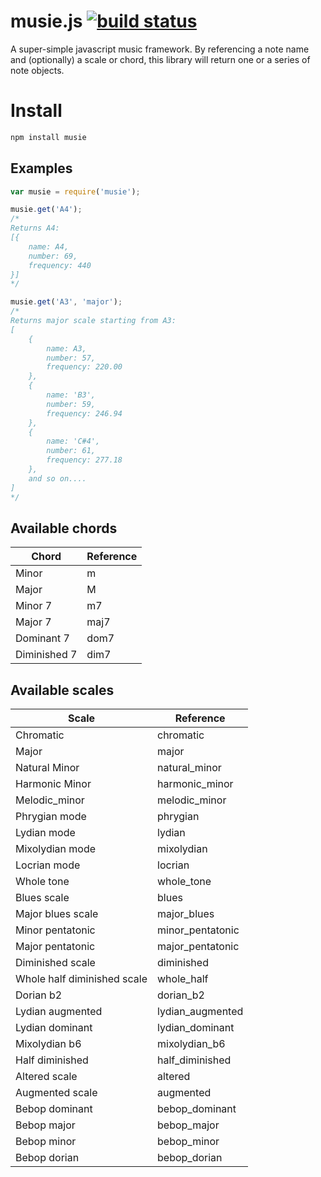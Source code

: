 # musie.js [![build status](https://travis-ci.org/TimothyTim/musie.js.svg)](https://travis-ci.org/TimothyTim/musie.js)

A super-simple javascript music framework. By referencing a note name and (optionally) a scale or chord, this library will return one or a series of note objects.

# Install

``` js
npm install musie
```

## Examples

``` js
var musie = require('musie');

musie.get('A4');
/*
Returns A4:
[{
    name: A4,
    number: 69,
    frequency: 440
}]
*/

musie.get('A3', 'major');
/*
Returns major scale starting from A3:
[
    {
        name: A3,
        number: 57,
        frequency: 220.00
    },
    {
        name: 'B3',
        number: 59,
        frequency: 246.94
    },
    {
        name: 'C#4',
        number: 61,
        frequency: 277.18
    },
    and so on....
]
*/
```

## Available chords

| Chord  | Reference  |
|--------|------------|
| Minor | m  |
| Major | M  |
| Minor 7 | m7  |
| Major 7 | maj7  |
| Dominant 7 | dom7  |
| Diminished 7 | dim7  |

## Available scales

| Scale  | Reference  |
|--------|------------|
| Chromatic  | chromatic  |
| Major  | major  |
| Natural Minor  | natural_minor  |
| Harmonic Minor  | harmonic_minor  |
| Melodic_minor  | melodic_minor  |
| Phrygian mode  | phrygian  |
| Lydian mode  | lydian  |
| Mixolydian mode  | mixolydian  |
| Locrian mode  | locrian  |
| Whole tone  | whole_tone  |
| Blues scale  | blues  |
| Major blues scale  | major_blues  |
| Minor pentatonic  | minor_pentatonic  |
| Major pentatonic  | major_pentatonic  |
| Diminished scale  | diminished  |
| Whole half diminished scale | whole_half  |
| Dorian b2  | dorian_b2  |
| Lydian augmented  | lydian_augmented  |
| Lydian dominant  | lydian_dominant  |
| Mixolydian b6  | mixolydian_b6  |
| Half diminished  | half_diminished  |
| Altered scale  | altered  |
| Augmented scale  | augmented  |
| Bebop dominant  | bebop_dominant  |
| Bebop major  | bebop_major  |
| Bebop minor  | bebop_minor  |
| Bebop dorian  | bebop_dorian  |
